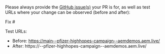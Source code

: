 Please always provide the [GitHub issue(s)](../issues) your PR is for, as well as test URLs where your change can be observed (before and after):

Fix #<gh-issue-id>

Test URLs:
- Before: https://main--pfizer-highhopes-campaign--aemdemos.aem.live/
- After: https://<branch>--pfizer-highhopes-campaign--aemdemos.aem.live/
